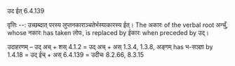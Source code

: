 

 उद ईत् 6.4.139 


वृत्तिः --: उच्छब्दात् परस्य लुप्तनकाराञ्चतेर्भस्याकारस्य ईत्। The अकारः of the verbal root अन्चुँ, whose नकारः has taken लोपः, is replaced by ईकारः when preceded by उद्। 


उदाहरणम् – उद् अच् + शस् 4.1.2 = उद् अच् + अस् 1.3.4, 1.3.8, अङ्गम् has भ-सञ्ज्ञा by 1.4.18 = उद् ईच् + अस् 6.4.139 = उदीचः 8.2.66, 8.3.15 


